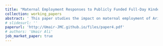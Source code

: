 ```yaml
---
title: "Maternal Employment Responses to Publicly Funded Full-Day Kindergarten in Arizona"
collection: working_papers
abstract: ' This paper studies the impact on maternal employment of Arizona's expansion of full-day kindergarten between 2004 and 2010. I hypothesize that the expansion of public kindergarten acts as an implicit child care subsidy by reducing the number of hours of paid child care required outside of school. Relying on monthly data from the Current Population Survey (CPS) between 2000 and 2010, this paper uses difference-in-differences and triple differences models that exploit both between state/over time and within state seasonal variation in exposure to Arizona's kindergarten expansion. I find that full-day kindergarten led to an increase in extensive margin employment among mothers with age-eligible children by 2.5 percentage points. However, this increase is heterogeneous and is driven by single and non-white mothers, amounting to increases of 16.7 and 8.2 percentage points, respectively. On the intensive margin, I find a similar pattern of heterogeneous changes in employment. Specifically, weekly hours worked rose by 4.2 hours for single mothers and 1.9 hours for non-white mothers. This subgroup analysis suggests that the benefits of full-day kindergarten expansion were pronounced among populations with pre-existing child care constraints, contributing to a more equitable distribution of labor market gains.'
# slidesurl: ''
paperurl: 'http://Umair-JMC.github.io/files/paper4.pdf'
# authors: 'Umair Ali'
job_market_paper: true
---
```

